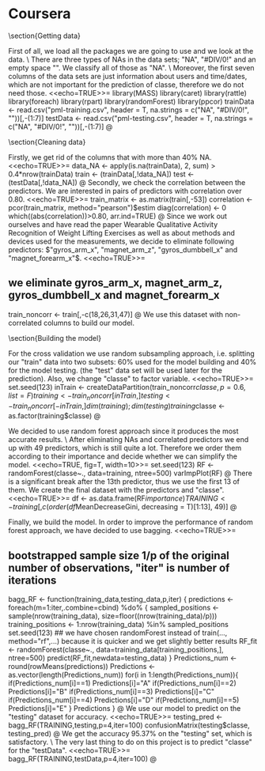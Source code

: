 # Coursera

\section{Getting data}

First of all, we load all the packages we are going to use and we look at the data. \\
There are three types of NAs in the data sets; "NA", "#DIV/0!" and an empty space "". We classify all of those as "NA". \\
Moreover, the first seven columns of the data sets are just information about users and time/dates, which are not important for the prediction of classe, therefore we do not need those.
<<echo=TRUE>>=
library(MASS)
library(caret)
library(rattle)
library(foreach)
library(rpart)
library(randomForest)
library(ppcor)
trainData <- read.csv("pml-training.csv", header = T, na.strings = c("NA", "#DIV/0!", ""))[,-(1:7)]
testData <- read.csv("pml-testing.csv", header = T, na.strings = c("NA", "#DIV/0!", ""))[,-(1:7)]
@

\section{Cleaning data}

Firstly, we get rid of the columns that with more than 40\% NA.
<<echo=TRUE>>=
data_NA <- apply(is.na(trainData), 2, sum) > 0.4*nrow(trainData)
train <- (trainData[,!data_NA])
test <- (testData[,!data_NA])
@
Secondly, we check the correlation between the predictors. We are interested in pairs of predictors with correlation over 0.80.
<<echo=TRUE>>=
train_matrix <- as.matrix(train[,-53])
correlation <- pcor(train_matrix, method="pearson")$estim
diag(correlation) <- 0
which((abs(correlation))>0.80, arr.ind=TRUE)
@
Since we work out ourselves and have read the paper Wearable Qualitative Activity Recognition of Weight Lifting Exercises as well as about methods and devices used for the measurements, we decide to eliminate following predictors: $"gyros_arm_x", "magnet_arm_z", "gyros_dumbbell_x" and "magnet_forearm_x"$.
<<echo=TRUE>>=
## we eliminate gyros_arm_x, magnet_arm_z, gyros_dumbbell_x and magnet_forearm_x
train_noncorr <- train[,-c(18,26,31,47)]
@
We use this dataset with non-correlated columns to build our model.

\section{Building the model}

For the cross validation we use random subsampling approach, i.e. splitting our "train" data into two subsets: 60\% used for the model building and 40\% for the model testing. (the "test" data set will be used later for the prediction).
Also, we change "classe" to factor variable.
<<echo=TRUE>>=
set.seed(123)
inTrain <- createDataPartition(train_noncorr$classe, p=0.6, list=F)
training  <- train_noncorr[inTrain,]
testing  <- train_noncorr[-inTrain,]
dim(training); dim(testing)
training$classe <- as.factor(training$classe)
@

We decided to use random forest approach since it produces the most accurate results. \\
After eliminating NAs and correlated predictors we end up with 49 predictors, which is still quite a lot. Therefore we order them according to their importance and decide whether we can simplify the model.
<<echo=TRUE, fig=T, width=10>>=
set.seed(123)
RF <- randomForest(classe~., data=training, ntree=500)
varImpPlot(RF)
@
There is a significant break after the 13th predictor, thus we use the first 13 of them. We create the final dataset with the predictors and "classe".
<<echo=TRUE>>=
df <- as.data.frame(RF$importance)
TRAINING <- training[,c(order(df$MeanDecreaseGini, decreasing = T)[1:13], 49)]
@

Finally, we build the model. In order to improve the performance of random forest approach, we have decided to use bagging. 
<<echo=TRUE>>=
## bootstrapped sample size 1/p of the original number of observations, "iter" is number of iterations
bagg_RF <- function(training_data,testing_data,p,iter)
{
  predictions <- foreach(m=1:iter,.combine=cbind) %do% {
    sampled_positions <- sample(nrow(training_data), size=floor((nrow(training_data)/p)))
    training_positions <- 1:nrow(training_data) %in% sampled_positions
    set.seed(123)
    ## we have chosen randomForest instead of train(..., method="rf",...) because it is quicker and we get slightly better         results
    RF_fit <- randomForest(classe~., data=training_data[training_positions,], ntree=500)
    predict(RF_fit,newdata=testing_data)
  }
  Predictions_num <- round(rowMeans(predictions))
  Predictions <- as.vector(length(Predictions_num))
  for(i in 1:length(Predictions_num)){
    if(Predictions_num[i]==1) Predictions[i]="A"
    if(Predictions_num[i]==2) Predictions[i]="B"
    if(Predictions_num[i]==3) Predictions[i]="C"
    if(Predictions_num[i]==4) Predictions[i]="D"
    if(Predictions_num[i]==5) Predictions[i]="E"
  }
  Predictions
}
@
We use our model to predict on the "testing" dataset for accuracy.
<<echo=TRUE>>=
testing_pred <- bagg_RF(TRAINING,testing,p=4,iter=100)
confusionMatrix(testing$classe, testing_pred)
@
We get the accuracy 95.37\% on the "testing" set, which is satisfactory. \\
The very last thing to do on this project is to predict "classe" for the "testData".
<<echo=TRUE>>=
bagg_RF(TRAINING,testData,p=4,iter=100)
@
